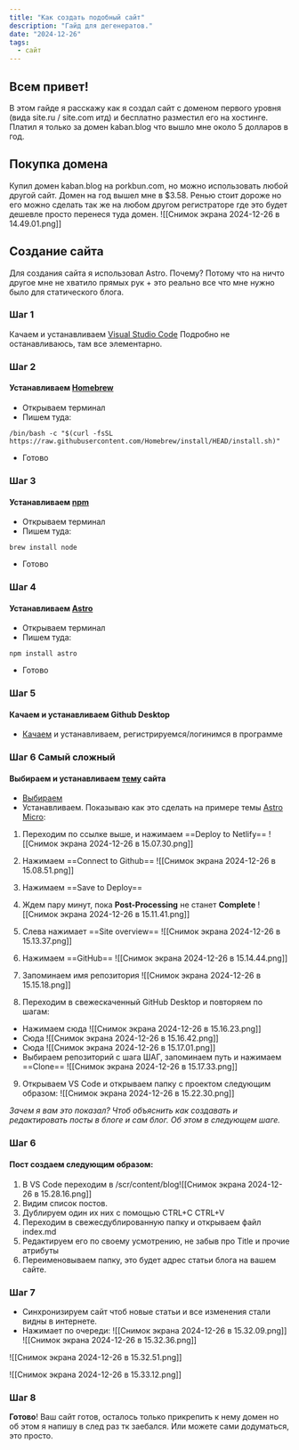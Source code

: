 ```yaml
---
title: "Как создать подобный сайт"
description: "Гайд для дегенератов."
date: "2024-12-26"
tags:
  - сайт
---
```


## Всем привет!
 В этом гайде я расскажу как я создал сайт с доменом первого уровня (вида site.ru / site.com итд) и бесплатно разместил его на хостинге. Платил я только за домен kaban.blog что вышло мне около 5 долларов в год.
## Покупка домена
Купил домен kaban.blog на porkbun.com, но можно использовать любой другой сайт. 
Домен на год вышел мне в $3.58. Ренью стоит дороже но его можно сделать так же на любом другом регистраторе где это будет дешевле просто перенеся туда домен.
![[Снимок экрана 2024-12-26 в 14.49.01.png]]
## Создание сайта
Для создания сайта я использовал Astro. Почему? Потому что на ничто другое мне не хватило прямых рук + это реально все что мне нужно было для статического блога.
### Шаг 1
Качаем и устанавливаем [Visual Studio Code](https://code.visualstudio.com)
Подробно не останавливаюсь, там все элементарно.
### Шаг 2
#### Устанавливаем [Homebrew](https://brew.sh)
- Открываем терминал
- Пишем туда:
```
/bin/bash -c "$(curl -fsSL https://raw.githubusercontent.com/Homebrew/install/HEAD/install.sh)"
```
- Готово
### Шаг 3
#### Устанавливаем [npm](https://www.npmjs.com)
- Открываем терминал
- Пишем туда:
```
brew install node
```
- Готово
### Шаг 4
#### Устанавливаем [Astro](https://astro.build)
- Открываем терминал
- Пишем туда:
```
npm install astro
```
- Готово

### Шаг 5
#### Качаем и устанавливаем Github Desktop
- [Качаем](https://desktop.github.com/download/) и устанавливаем, регистрируемся/логинимся в программе

### Шаг 6 Самый сложный

#### Выбираем и устанавливаем [тему](https://astro.build/themes/) сайта
- [Выбираем](https://astro.build/themes/)
- Устанавливаем. Показываю как это сделать на примере темы [Astro Micro](https://astro.build/themes/details/astro-micro/): 
1. Переходим по ссылке выше, и нажимаем ==Deploy to Netlify==
![[Снимок экрана 2024-12-26 в 15.07.30.png]]

2. Нажимаем ==Connect to Github==
![[Снимок экрана 2024-12-26 в 15.08.51.png]]
3. Нажимаем ==Save to Deploy==
4. Ждем пару минут, пока **Post-Processing** не станет **Complete**
![[Снимок экрана 2024-12-26 в 15.11.41.png]]
5. Слева нажимает ==Site overview==
![[Снимок экрана 2024-12-26 в 15.13.37.png]]
6. Нажимаем ==GitHub==
![[Снимок экрана 2024-12-26 в 15.14.44.png]]
7. Запоминаем имя репозитория
![[Снимок экрана 2024-12-26 в 15.15.18.png]]
8. Переходим в свежескаченный GitHub Desktop и повторяем по шагам:
- Нажимаем сюда ![[Снимок экрана 2024-12-26 в 15.16.23.png]]
- Сюда ![[Снимок экрана 2024-12-26 в 15.16.42.png]]
 - Сюда ![[Снимок экрана 2024-12-26 в 15.17.01.png]]
 - Выбираем репозиторий с шага ШАГ, запоминаем путь и нажимаем ==Clone== ![[Снимок экрана 2024-12-26 в 15.17.33.png]]
 9. Открываем VS Code и открываем папку с проектом следующим образом: ![[Снимок экрана 2024-12-26 в 15.22.30.png]]

*Зачем я вам это показал? Чтоб объяснить как создавать и редактировать посты в блоге и сам блог. Об этом в следующем шаге.*

### Шаг 6
#### Пост создаем следующим образом:
1. В VS Code переходим в /scr/content/blog![[Снимок экрана 2024-12-26 в 15.28.16.png]]
2. Видим список постов. 
3. Дублируем один их них с помощью CTRL+C CTRL+V
4. Переходим в свежесдублированную папку и открываем файл index.md
5. Редактируем его по своему усмотрению, не забыв про Title и прочие атрибуты
6. Переименовываем папку, это будет адрес статьи блога на вашем сайте.

### Шаг 7
- Синхронизируем сайт чтоб новые статьи и все изменения стали видны в интернете.
- Нажимает по очереди:
![[Снимок экрана 2024-12-26 в 15.32.09.png]]
![[Снимок экрана 2024-12-26 в 15.32.36.png]]

![[Снимок экрана 2024-12-26 в 15.32.51.png]]

![[Снимок экрана 2024-12-26 в 15.33.12.png]]
### Шаг 8
**Готово**! Ваш сайт готов, осталось только прикрепить к нему домен но об этом я напишу в след раз тк заебался. Или можете сами додуматься, это просто.